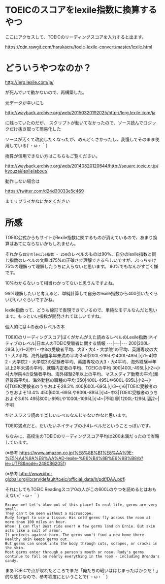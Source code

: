 # TOEICのスコアをlexile指数に換算するやつ

ここにアクセスして、TOEICのリーディングスコアを入力すると出ます。

https://cdn.rawgit.com/harukaeru/toeic-lexile-convert/master/lexile.html

# どういうやつなのか？

http://lerg.lexile.com/ja/

が死んでいて動かないので、再構築した。

元データが幸いにも

http://wayback.archive.org/web/20150320192025/http://lerg.lexile.com/ja

に残っていたのだが、
スクリプトが動いてなかったので、ソース読んでロジックだけ抜き取って簡易化した

ソースが汚くて改変したくなったが、めんどくさかったし、我慢してそのまま使用している(´・ω・｀)

換算が信用できない方はこちらもご覧ください。

http://wayback.archive.org/web/20140820120644/http://square.toeic.or.jp/kyouzai/lexile/about/


動作しない場合は

https://twitter.com/d24d30033e5c469

までリプライかなにかをください

# 所感
TOEIC公式からもサイトがlexile指数に関するものが消えているので、あまり換算はあてにならないかもしれません。

それから`自分のlexile指数 - 250`のレベルのものは90%、自分のlexile指数と同じ指数のレベルの文章は75%の正確さで理解できるらしいですが、ぶっちゃけ75%の理解って理解したうちに入らないと思います。
90%でもなんかすごく嫌です。

10%わからないって相当わかってないと思うんですよね。

99%理解したいと考えると、単純計算して自分のlexile指数から400引いたぐらいがいいぐらいですかね。

lexile指数って、どうも線形で表現できているので、単純なモデルなんだと思います。もっといい指数が開発されてほしいですね。

個人的には↓の表のレベルの本

TOEICのリーディングスコア|ぼくがかんがえた読めるレベルのLexile指数|ネイティブのレベル|日本人のTOEIC受験者に関する情報
---|---|---
200|200L-295L|小1~2|中1・中3の受験者平均、大3・大4・大学院1の平均、英語専攻の大1・大2平均、海外経験半年未満の平均
250|200L-295Lや400L-495L|小1~4|中2・大学院2・大学院3の受験者平均、英語専攻の大3・大4平均、海外経験半年以上2年未満の平均、就職内定者の平均、TOEICの平均
300|400L-495L|小2~小4|大学院4の受験者平均、海外経験2年以上の平均、マスメディア勤務の平均(業界最高平均)、海外勤務の職種の平均
350|400L-495Lや600L-695L|小2~小6|TOEIC受験者のうちおよそ28.3%
400|600L-695L|小3~小6|TOEIC受験者のうちおよそ13.4%
450|600L-695Lや800L-895L|小4~中3|TOEIC受験者のうちおよそ3.6%
495|800L-895Lや1000L-1095L|小4~|不明
@|1200L-1295L|高2~|不明

だとスラスラ読めて楽しいレベルなんじゃないかなと思います。

TOEIC満点だと、だいたいネイティブの小4レベルだということっぽいです。

ちなみに、高校生のTOEICのリーディングスコア平均は200未満だったので省略しています。

(※参考 https://www.amazon.co.jp/%E8%8B%B1%E8%AA%9E-%E5%A4%9A%E8%AA%AD-lexile-%E6%B4%8B%E6%9B%B8/b?ie=UTF8&node=2480862051)

(※参考 http://www.iibc-global.org/library/default/toeic/official_data/lr/pdf/DAA.pdf)

それにしてもTOEIC Readingスコア0の人がこの600Lのやつを読めるとはおもえない(´・ω・｀)
```
Excuse me! Let's blow out of this place! In real life, germs are very small.
They can't be seen without a microscope.
Rudy forgot to use a tissue. His cold germs fly across the room at more than 100 miles an hour.
Whee! I can fly! Best ride ever! A few germs land on Ernie. But skin acts like a suit of armor.
It protects against harm. The germs won't find a new home there. Healthy skin keeps germs out.
But germs can sneak into the body through cuts, scrapes, or cracks in the skin.
Most germs enter through a person's mouth or nose. Rudy's germs continue to fall on nearly everything in the room - including Brenda's candy.
```

まあTOEICで点が取れたところでまだ「俺たちの戦いははじまったばかりだ！」的な感じなので、参考程度にということで(´・ω・｀)
